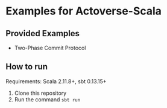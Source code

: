 # Examples for Actoverse-Scala

## Provided Examples

- Two-Phase Commit Protocol

## How to run

Requirements: Scala 2.11.8+, sbt 0.13.15+

1. Clone this repository
2. Run the command `sbt run`

